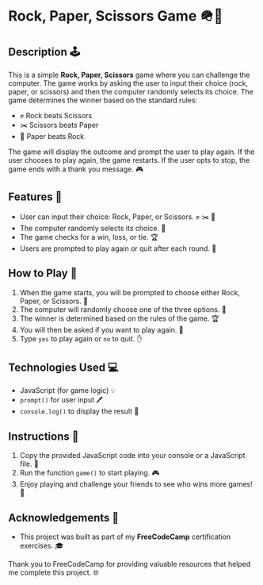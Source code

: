 # Rock, Paper, Scissors Game 🪖📝

## Description 🕹️

This is a simple **Rock, Paper, Scissors** game where you can challenge the computer. The game works by asking the user to input their choice (rock, paper, or scissors) and then the computer randomly selects its choice. The game determines the winner based on the standard rules:

- ✊ Rock beats Scissors
- ✂️ Scissors beats Paper
- 🧻 Paper beats Rock

The game will display the outcome and prompt the user to play again. If the user chooses to play again, the game restarts. If the user opts to stop, the game ends with a thank you message. 🎮

## Features 🌟

- User can input their choice: Rock, Paper, or Scissors. ✊ ✂️ 🧻
- The computer randomly selects its choice. 🤖
- The game checks for a win, loss, or tie. 🏆
- Users are prompted to play again or quit after each round. 🔄

## How to Play 🎲

1. When the game starts, you will be prompted to choose either Rock, Paper, or Scissors. 📝
2. The computer will randomly choose one of the three options. 🤖
3. The winner is determined based on the rules of the game. 🏆
4. You will then be asked if you want to play again. 🔁
5. Type `yes` to play again or `no` to quit. ✋

## Technologies Used 💻

- JavaScript (for game logic) 💡
- `prompt()` for user input 🖊️
- `console.log()` to display the result 📢

## Instructions 📝

1. Copy the provided JavaScript code into your console or a JavaScript file. 📂
2. Run the function `game()` to start playing. 🎮
3. Enjoy playing and challenge your friends to see who wins more games! 🥇

## Acknowledgements 🙏

- This project was built as part of my **FreeCodeCamp** certification exercises. 🎓

Thank you to FreeCodeCamp for providing valuable resources that helped me complete this project. 🌐
